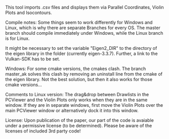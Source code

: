 This tool imports .csv files and displays them via Parallel Coordinates, Violin Plots and Isocontours.


Compile notes:
Some things seem to work differently for Windows and Linux, which is why there are separate Branches for every OS.
The master branch should compile immediately under Windows, while the Linux branch is for Linux.

It might be necessary to set the variable "Eigen2_DIR" to the directory of the eigen library in the folder (currently eigen-3.3.7). Further, a link to the Vulkan-SDK has to be set. 



Windows:
For some cmake versions, the cmakes clash. The branch master_ak solves this clash by removing an uninstall line from the cmake of the eigen library. Not the best solution, but then it also works for those cmake versions...



Comments to Linux version:
The drag&drop between Drawlists in the PCViewer and the Violin Plots only works when they are in the same window. If they are in separate windows, first move the Violin Plots over the main PCViewer window or alternatively dock it into this window.

License:
Upon publication of the paper, our part of the code is avaiable under a permissive license (to be determined).
Please be aware of the licenses of included 3rd party code!